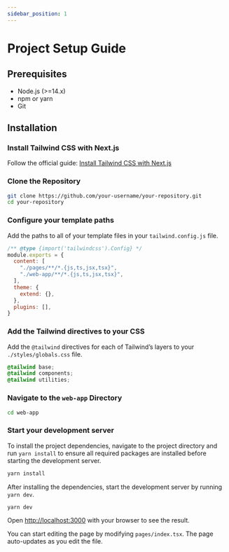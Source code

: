 ```yaml
---
sidebar_position: 1
---
```

# Project Setup Guide

## Prerequisites

- Node.js (>=14.x)
- npm or yarn
- Git

## Installation

### Install Tailwind CSS with Next.js

Follow the official guide: [Install Tailwind CSS with Next.js](https://tailwindcss.com/docs/guides/nextjs)

### Clone the Repository

```bash
git clone https://github.com/your-username/your-repository.git
cd your-repository
```

### Configure your template paths

Add the paths to all of your template files in your `tailwind.config.js` file.

```js
/** @type {import('tailwindcss').Config} */
module.exports = {
  content: [
    "./pages/**/*.{js,ts,jsx,tsx}",
    "./web-app/**/*.{js,ts,jsx,tsx}",
  ],
  theme: {
    extend: {},
  },
  plugins: [],
}
```

### Add the Tailwind directives to your CSS

Add the `@tailwind` directives for each of Tailwind’s layers to your `./styles/globals.css` file.

```css
@tailwind base;
@tailwind components;
@tailwind utilities;
```

### Navigate to the `web-app` Directory

```bash
cd web-app
```

### Start your development server

To install the project dependencies, navigate to the project directory and run `yarn install` to ensure all required packages are installed before starting the development server.

```bash
yarn install
```
After installing the dependencies, start the development server by running `yarn dev`.

```bash
yarn dev
```

Open [http://localhost:3000](http://localhost:3000) with your browser to see the result.

You can start editing the page by modifying `pages/index.tsx`. The page auto-updates as you edit the file.
